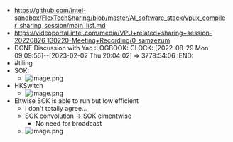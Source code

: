 - https://github.com/intel-sandbox/FlexTechSharing/blob/master/AI_software_stack/vpux_compiler_sharing_session/main_list.md
- https://videoportal.intel.com/media/VPU+related+sharing+session-20220826_130220-Meeting+Recording/0_samzezum
- DONE Discussion with Yao
  :LOGBOOK:
  CLOCK: [2022-08-29 Mon 09:09:56]--[2023-02-02 Thu 20:04:02] =>  3778:54:06
  :END:
- #tiling
- SOK:
	- ![image.png](../assets/image_1661661393458_0.png)
- HKSwitch
	- ![image.png](../assets/image_1661661464030_0.png)
- Eltwise SOK is able to run but low efficient
	- I don't totally agree...
	- SOK convolution -> SOK elmentwise
		- No need for broadcast
	- ![image.png](../assets/image_1661661606173_0.png)